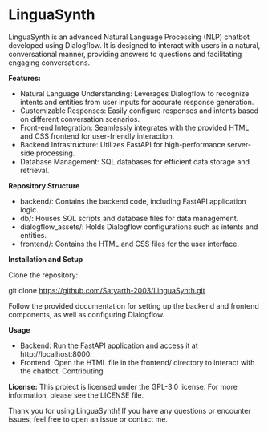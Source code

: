 # LinguaSynth
LinguaSynth is an advanced Natural Language Processing (NLP) chatbot developed using Dialogflow. It is designed to interact with users in a natural, conversational manner, providing answers to questions and facilitating engaging conversations.

**Features:**

- Natural Language Understanding: Leverages Dialogflow to recognize intents and entities from user inputs for accurate response generation.
- Customizable Responses: Easily configure responses and intents based on different conversation scenarios.
- Front-end Integration: Seamlessly integrates with the provided HTML and CSS frontend for user-friendly interaction.
- Backend Infrastructure: Utilizes FastAPI for high-performance server-side processing.
- Database Management: SQL databases for efficient data storage and retrieval.

**Repository Structure**

- backend/: Contains the backend code, including FastAPI application logic.
- db/: Houses SQL scripts and database files for data management.
- dialogflow_assets/: Holds Dialogflow configurations such as intents and entities.
- frontend/: Contains the HTML and CSS files for the user interface.

**Installation and Setup**

Clone the repository:

git clone https://github.com/Satyarth-2003/LinguaSynth.git

Follow the provided documentation for setting up the backend and frontend components, as well as configuring Dialogflow.

**Usage**
- Backend: Run the FastAPI application and access it at http://localhost:8000.
- Frontend: Open the HTML file in the frontend/ directory to interact with the chatbot.
Contributing

**License:**
This project is licensed under the GPL-3.0 license. For more information, please see the LICENSE file.

Thank you for using LinguaSynth! If you have any questions or encounter issues, feel free to open an issue or contact me.
